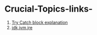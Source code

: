 # Crucial-Topics-links-

1. [Try Catch block explanation](https://medium.com/@iroshan.du/exception-handling-in-java-f430027d60bf)
2. [jdk,jvm,jre](https://howtodoinjava.com/java/basics/jdk-jre-jvm/)
